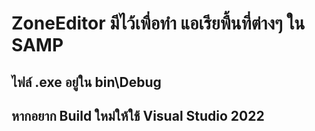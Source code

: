# ZoneEditor มีไว้เพื่อทำ แอเรียพื้นที่ต่างๆ ใน SAMP
## ไฟล์ .exe อยู่ใน bin\Debug
## หากอยาก Build ใหม่ให้ใช้ Visual Studio 2022
